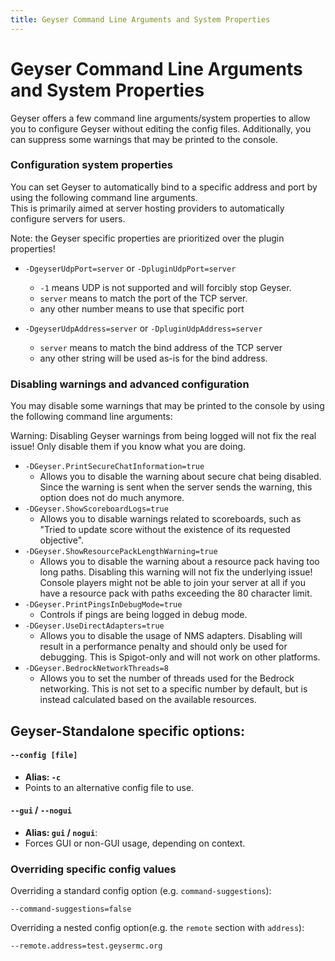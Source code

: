 ```yaml
---
title: Geyser Command Line Arguments and System Properties
---
```


# Geyser Command Line Arguments and System Properties
Geyser offers a few command line arguments/system properties to allow you to configure Geyser without editing the config files.
Additionally, you can suppress some warnings that may be printed to the console.

### Configuration system properties
You can set Geyser to automatically bind to a specific address and port by using the following command line arguments. <br>
This is primarily aimed at server hosting providers to automatically configure servers for users.

<div class="alert alert-info" role="alert">
	Note: the Geyser specific properties are prioritized over the plugin properties!
</div>

- ```-DgeyserUdpPort=server``` or ```-DpluginUdpPort=server```
  - ```-1``` means UDP is not supported and will forcibly stop Geyser.
  - ```server``` means to match the port of the TCP server.
  - any other number means to use that specific port

- ```-DgeyserUdpAddress=server``` or ```-DpluginUdpAddress=server```
  - ```server``` means to match the bind address of the TCP server
  - any other string will be used as-is for the bind address.

### Disabling warnings and advanced configuration
You may disable some warnings that may be printed to the console by using the following command line arguments:

<div class="alert alert-danger" role="alert">
	Warning: Disabling Geyser warnings from being logged will not fix the real issue! Only disable them if you know what you are doing. 
</div>

- ```-DGeyser.PrintSecureChatInformation=true```
  - Allows you to disable the warning about secure chat being disabled. 
  Since the warning is sent when the server sends the warning, this option does not do much anymore.
- ```-DGeyser.ShowScoreboardLogs=true```
  - Allows you to disable warnings related to scoreboards, such as "Tried to update score without the existence of its requested objective".
- ```-DGeyser.ShowResourcePackLengthWarning=true```
  - Allows you to disable the warning about a resource pack having too long paths. Disabling this warning will not fix the underlying issue! 
  Console players might not be able to join your server at all if you have a resource pack with paths exceeding the 80 character limit.
- ```-DGeyser.PrintPingsInDebugMode=true```
  - Controls if pings are being logged in debug mode.
- ```-DGeyser.UseDirectAdapters=true```
  - Allows you to disable the usage of NMS adapters. Disabling will result in a performance penalty and should only be used for debugging.
  This is Spigot-only and will not work on other platforms.
- ```-DGeyser.BedrockNetworkThreads=8```
  - Allows you to set the number of threads used for the Bedrock networking. This is not set to a specific number by default, but is instead calculated based on the available resources.

## Geyser-Standalone specific options:

#### `--config [file]`
- **Alias: `-c`**
- Points to an alternative config file to use.

#### `--gui` / `--nogui`
- **Alias: `gui` / `nogui`**:
- Forces GUI or non-GUI usage, depending on context.

### Overriding specific config values
Overriding a standard config option (e.g. `command-suggestions`):

`--command-suggestions=false`

Overriding a nested config option(e.g. the `remote` section with `address`):

`--remote.address=test.geysermc.org`
